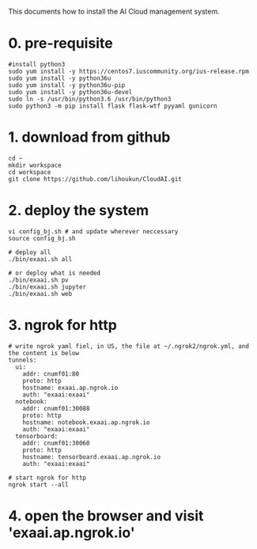 This documents how to install the AI Cloud management system.
# 0. pre-requisite
```
#install python3
sudo yum install -y https://centos7.iuscommunity.org/ius-release.rpm
sudo yum install -y python36u
sudo yum install -y python36u-pip
sudo yum install -y python36u-devel
sudo ln -s /usr/bin/python3.6 /usr/bin/python3
sudo python3 -m pip install flask flask-wtf pyyaml gunicorn
```

# 1. download from github
```
cd ~
mkdir workspace
cd workspace
git clone https://github.com/lihoukun/CloudAI.git
```

# 2. deploy the system
```
vi config_bj.sh # and update wherever neccessary
source config_bj.sh

# deploy all 
./bin/exaai.sh all

# or deploy what is needed
./bin/exaai.sh pv
./bin/exaai.sh jupyter
./bin/exaai.sh web
```

# 3. ngrok for http
```
# write ngrok yaml fiel, in US, the file at ~/.ngrok2/ngrok.yml, and the content is below
tunnels:
  ui:
    addr: cnumf01:80
    proto: http
    hostname: exaai.ap.ngrok.io
    auth: "exaai:exaai"
  notebook:
    addr: cnumf01:30088
    proto: http
    hostname: notebook.exaai.ap.ngrok.io
    auth: "exaai:exaai"
  tensorboard:
    addr: cnumf01:30060
    proto: http
    hostname: tensorboard.exaai.ap.ngrok.io
    auth: "exaai:exaai"

# start ngrok for http
ngrok start --all
```

# 4. open the browser and visit 'exaai.ap.ngrok.io'

